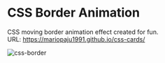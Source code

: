 # CSS Border Animation

CSS moving border animation effect created for fun.\
URL: https://mariopaju1991.github.io/css-cards/

![css-border](https://github.com/MarioPaju1991/css-cards/assets/144430955/9f309fbc-a7ce-4ebb-b7df-3464d38749cf)
